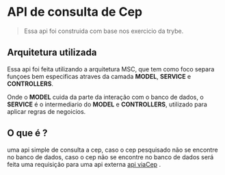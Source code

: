 # API de consulta de Cep

> Essa api foi construida com base nos exercicio da trybe.

## Arquitetura utilizada

Essa api foi feita utilizando a arquitetura MSC, que tem como foco separa funçoes bem especificas atraves da camada **MODEL**, **SERVICE**  e **CONTROLLERS**.

Onde o **MODEL**  cuida da parte da interação com o banco de dados,
o **SERVICE**  é o intermediario do **MODEL** e **CONTROLLERS**, utilizado para aplicar regras de negoicios.

## O que é ?

uma api simple de consulta a cep, caso o cep pesquisado não se encontre no banco de dados, caso o cep não se encontre no banco de dados será feita uma requisição para uma api externa [api viaCep](https://viacep.com.br/ws/[numero-do-cep]/json/) .
